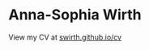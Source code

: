 Anna-Sophia Wirth
==

View my CV at [swirth.github.io/cv](https://s-wirth.github.io/CurriculumVitae)
